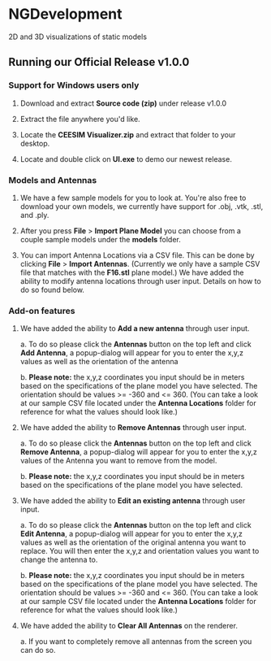 # NGDevelopment
2D and 3D visualizations of static models

## Running our Official Release v1.0.0

### Support for Windows users only

 1. Download and extract **Source code (zip)** under release v1.0.0

 2. Extract the file anywhere you'd like. 
 
 4. Locate the **CEESIM Visualizer.zip** and extract that folder to your desktop.
 
 3. Locate and double click on **UI.exe** to demo our newest release.
 
### Models and Antennas

 1. We have a few sample models for you to look at. You're also free to download your own models, we currently have support for .obj,        .vtk, .stl, and .ply.
 
 2. After you press **File** > **Import Plane Model** you can choose from a couple sample models under the **models** folder. 
 
 3. You can import Antenna Locations via a CSV file. This can be done by clicking **File** > **Import Antennas**. (Currently we only have     a sample CSV file that matches with the **F16.stl** plane model.) We have added the ability to modify antenna locations through user input. Details on how to do so found below.
 
 ### Add-on features
 
 1. We have added the ability to **Add a new antenna** through user input. 
    
    a. To do so please click the **Antennas** button on the top left and click **Add Antenna**, a popup-dialog will appear for you to            enter the x,y,z values as well as the orientation of the antenna
    
    b. **Please note:** the x,y,z coordinates you input should be in meters based on the specifications of the plane model you have            selected. The orientation should be values >= -360 and <= 360. (You can take a look at our sample CSV file located under the            **Antenna Locations** folder for reference for what the values should look like.)
    
 2. We have added the ability to **Remove Antennas** through user input. 
    
    a. To do so please click the **Antennas** button on the top left and click **Remove Antenna**, a popup-dialog will appear for you to        enter the x,y,z values of the Antenna you want to remove from the model.
    
    b. **Please note:** the x,y,z coordinates you input should be in meters based on the specifications of the plane model you have            selected.
 
 3. We have added the ability to **Edit an existing antenna** through user input. 
    
    a. To do so please click the **Antennas** button on the top left and click **Edit Antenna**, a popup-dialog will appear for you to       enter the x,y,z values as well as the orientation of the original antenna you want to replace. You will then enter the x,y,z and         orientation values you want to change the antenna to.
    
    b. **Please note:** the x,y,z coordinates you input should be in meters based on the specifications of the plane model you have            selected. The orientation should be values >= -360 and <= 360. (You can take a look at our sample CSV file located under the            **Antenna Locations** folder for reference for what the values should look like.)
    
 4. We have added the ability to **Clear All Antennas** on the renderer. 
    
    a. If you want to completely remove all antennas from the screen you can do so.
